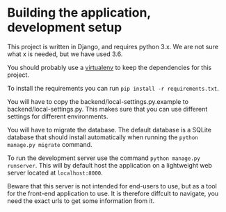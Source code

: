# Building the application, development setup
This project is written in Django, and requires python 3.x. We are not sure what x is needed, but we have used 3.6. 

You should probably use a [virtualenv](https://virtualenv.pypa.io/en/stable/userguide/) to keep the dependencies for this project.

To install the requirements you can run `pip install -r requirements.txt`.

You will have to copy the backend/local-settings.py.example to backend/local-settings.py. This makes sure that you can use different settings for different environments.

You will have to migrate the database. The default database is a SQLite database that should install automatically when running the `python manage.py migrate` command.

To run the development server use the command `python manage.py runserver`. This will by default host the application on a lightweight web server located at `localhost:8000`. 

Beware that this server is not intended for end-users to use, but as a tool for the front-end application to use. It is therefore diffcult to navigate, you need the exact urls to get some information from it.
